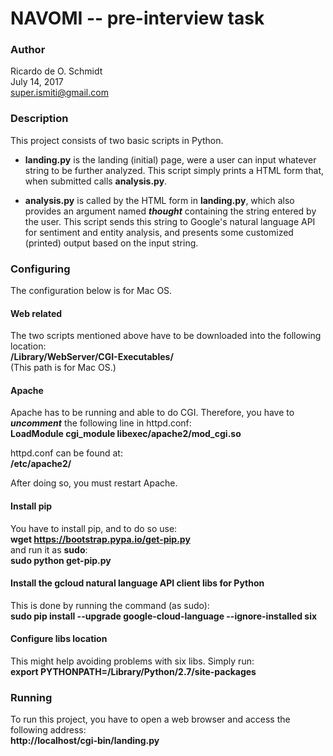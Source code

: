# NAVOMI -- pre-interview task

### Author

Ricardo de O. Schmidt  
July 14, 2017  
super.ismiti@gmail.com


### Description

This project consists of two basic scripts in Python.

* __landing.py__ is the landing (initial) page, were a user can input whatever
string to be further analyzed. This script simply prints a HTML form that, when
submitted calls __analysis.py__.

* __analysis.py__ is called by the HTML form in __landing.py__, which also
provides an argument named *__thought__* containing the string entered by the
user. This script sends this string to Google's natural language API for
sentiment and entity analysis, and presents some customized (printed) output
based on the input string.


### Configuring

The configuration below is for Mac OS.

#### Web related

The two scripts mentioned above have to be downloaded into the following
location:  
<b>/Library/WebServer/CGI-Executables/</b>  
(This path is for Mac OS.)

#### Apache

Apache has to be running and able to do CGI. Therefore, you have to *__uncomment__*
the following line in httpd.conf:  
<b>LoadModule cgi_module libexec/apache2/mod_cgi.so</b>

httpd.conf can be found at:  
<b>/etc/apache2/</b>

After doing so, you must restart Apache.

#### Install pip

You have to install pip, and to do so use:  
<b>wget https://bootstrap.pypa.io/get-pip.py</b>  
and run it as __sudo__:  
<b>sudo python get-pip.py</b>

#### Install the gcloud natural language API client libs for Python

This is done by running the command (as sudo):  
<b>sudo pip install --upgrade google-cloud-language --ignore-installed six</b>

#### Configure libs location

This might help avoiding problems with six libs. Simply run:  
<b>export PYTHONPATH=/Library/Python/2.7/site-packages</b>


### Running

To run this project, you have to open a web browser and access the following
address:  
<b>http://localhost/cgi-bin/landing.py</b>

